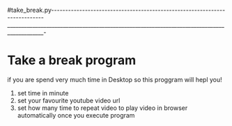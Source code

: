 #take_break.py---------------------------------------------------------------------------
___________________________________________________________________________________________-

# Take a break program
if you are spend very much time in Desktop so this proggram will hepl you!

1. set time in minute
2. set your favourite youtube video url
3. set how many time to repeat video to play video in browser automatically once you execute program

